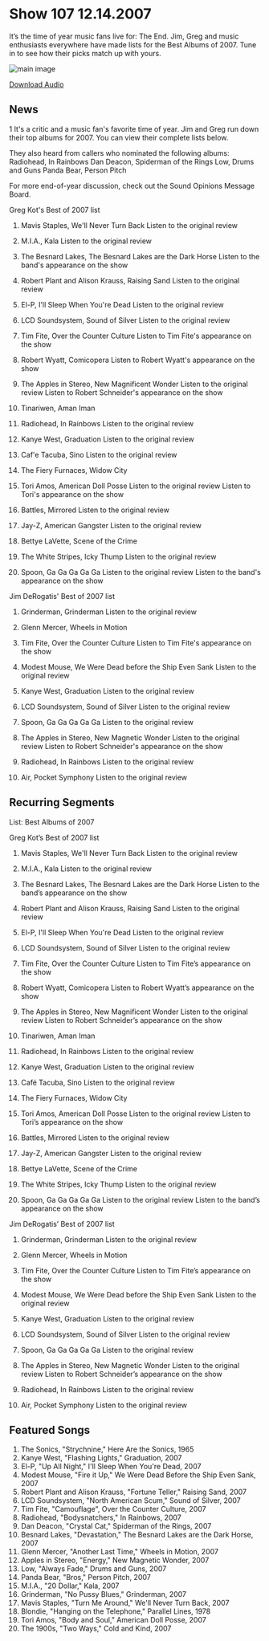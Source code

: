 # Show 107 12.14.2007
It’s the time of year music fans live for: The End. Jim, Greg and music enthusiasts everywhere have made lists for the Best Albums of 2007. Tune in to see how their picks match up with yours.

![main image]()

[Download Audio](http://audio.soundopinions.org/streams/2007/12/so_20071214.m3u)

## News
1 It's a critic and a music fan's favorite time of year. Jim and Greg run down their top albums for 2007. You can view their complete lists below.

They also heard from callers who nominated the following albums:
Radiohead, In Rainbows
Dan Deacon, Spiderman of the Rings
Low, Drums and Guns 
Panda Bear, Person Pitch

For more end-of-year discussion, check out the Sound Opinions Message Board.

Greg Kot's Best of 2007 list

1. Mavis Staples, We'll Never Turn Back
Listen to the original review

2. M.I.A., Kala
Listen to the original review

3. The Besnard Lakes, The Besnard Lakes are the Dark Horse
Listen to the band's appearance on the show

4. Robert Plant and Alison Krauss, Raising Sand
Listen to the original review

5. El-P, I'll Sleep When You're Dead
Listen to the original review

6. LCD Soundsystem, Sound of Silver
Listen to the original review

7. Tim Fite, Over the Counter Culture
Listen to Tim Fite's appearance on the show

8. Robert Wyatt, Comicopera
Listen to Robert Wyatt's appearance on the show

9. The Apples in Stereo, New Magnificent Wonder
Listen to the original review
Listen to Robert Schneider's appearance on the show

10. Tinariwen, Aman Iman

11. Radiohead, In Rainbows
Listen to the original review

12. Kanye West, Graduation
Listen to the original review

13. Caf'e Tacuba, Sino
Listen to the original review

14. The Fiery Furnaces, Widow City

15. Tori Amos, American Doll Posse
Listen to the original review
Listen to Tori's appearance on the show

16. Battles, Mirrored
Listen to the original review

17. Jay-Z, American Gangster
Listen to the original review

18. Bettye LaVette, Scene of the Crime

19. The White Stripes, Icky Thump
Listen to the original review

20. Spoon, Ga Ga Ga Ga Ga
Listen to the original review
Listen to the band's appearance on the show


Jim DeRogatis' Best of 2007 list

1. Grinderman, Grinderman
Listen to the original review

2. Glenn Mercer, Wheels in Motion

3. Tim Fite, Over the Counter Culture
Listen to Tim Fite's appearance on the show

4. Modest Mouse, We Were Dead before the Ship Even Sank
Listen to the original review

5. Kanye West, Graduation
Listen to the original review

6. LCD Soundsystem, Sound of Silver
Listen to the original review

7. Spoon, Ga Ga Ga Ga Ga
Listen to the original review

8. The Apples in Stereo, New Magnetic Wonder
Listen to the original review
Listen to Robert Schneider's appearance on the show

9. Radiohead, In Rainbows
Listen to the original review

10. Air, Pocket Symphony
Listen to the original review



## Recurring Segments
List: Best Albums of 2007

Greg Kot’s Best of 2007 list

1. Mavis Staples, We'll Never Turn Back
Listen to the original review

2. M.I.A., Kala
Listen to the original review

3. The Besnard Lakes, The Besnard Lakes are the Dark Horse
Listen to the band’s appearance on the show

4. Robert Plant and Alison Krauss, Raising Sand
Listen to the original review

5. El-P, I'll Sleep When You're Dead
Listen to the original review

6. LCD Soundsystem, Sound of Silver
Listen to the original review

7. Tim Fite, Over the Counter Culture
Listen to Tim Fite’s appearance on the show

8. Robert Wyatt, Comicopera
Listen to Robert Wyatt’s appearance on the show

9. The Apples in Stereo, New Magnificent Wonder
Listen to the original review
Listen to Robert Schneider’s appearance on the show

10. Tinariwen, Aman Iman

11. Radiohead, In Rainbows
Listen to the original review

12. Kanye West, Graduation
Listen to the original review

13. Café Tacuba, Sino
Listen to the original review

14. The Fiery Furnaces, Widow City

15. Tori Amos, American Doll Posse
Listen to the original review
Listen to Tori’s appearance on the show

16. Battles, Mirrored
Listen to the original review

17. Jay-Z, American Gangster
Listen to the original review

18. Bettye LaVette, Scene of the Crime

19. The White Stripes, Icky Thump
Listen to the original review

20. Spoon, Ga Ga Ga Ga Ga
Listen to the original review
Listen to the band’s appearance on the show


Jim DeRogatis’ Best of 2007 list

1. Grinderman, Grinderman
Listen to the original review

2. Glenn Mercer, Wheels in Motion

3. Tim Fite, Over the Counter Culture
Listen to Tim Fite’s appearance on the show

4. Modest Mouse, We Were Dead before the Ship Even Sank
Listen to the original review

5. Kanye West, Graduation
Listen to the original review

6. LCD Soundsystem, Sound of Silver
Listen to the original review

7. Spoon, Ga Ga Ga Ga Ga
Listen to the original review

8. The Apples in Stereo, New Magnetic Wonder
Listen to the original review
Listen to Robert Schneider’s appearance on the show

9. Radiohead, In Rainbows
Listen to the original review

10. Air, Pocket Symphony
Listen to the original review

## Featured Songs
1. The Sonics, "Strychnine," Here Are the Sonics, 1965
2. Kanye West, "Flashing Lights," Graduation, 2007
3. El-P, "Up All Night," I'll Sleep When You're Dead, 2007
4. Modest Mouse, "Fire it Up," We Were Dead Before the Ship Even Sank, 2007
5. Robert Plant and Alison Krauss, "Fortune Teller," Raising Sand, 2007
6. LCD Soundsystem, "North American Scum," Sound of Silver, 2007
7. Tim Fite, "Camouflage", Over the Counter Culture, 2007
8. Radiohead, "Bodysnatchers," In Rainbows, 2007
9. Dan Deacon, "Crystal Cat," Spiderman of the Rings, 2007
10. Besnard Lakes, "Devastation," The Besnard Lakes are the Dark Horse, 2007
11. Glenn Mercer, "Another Last Time," Wheels in Motion, 2007
12. Apples in Stereo, "Energy," New Magnetic Wonder, 2007
13. Low, "Always Fade," Drums and Guns, 2007
14. Panda Bear, "Bros," Person Pitch, 2007
15. M.I.A., "20 Dollar," Kala, 2007
16. Grinderman, "No Pussy Blues," Grinderman, 2007
17. Mavis Staples, "Turn Me Around," We'll Never Turn Back, 2007
18. Blondie, "Hanging on the Telephone," Parallel Lines, 1978
19. Tori Amos, "Body and Soul," American Doll Posse, 2007
20. The 1900s, "Two Ways," Cold and Kind, 2007
